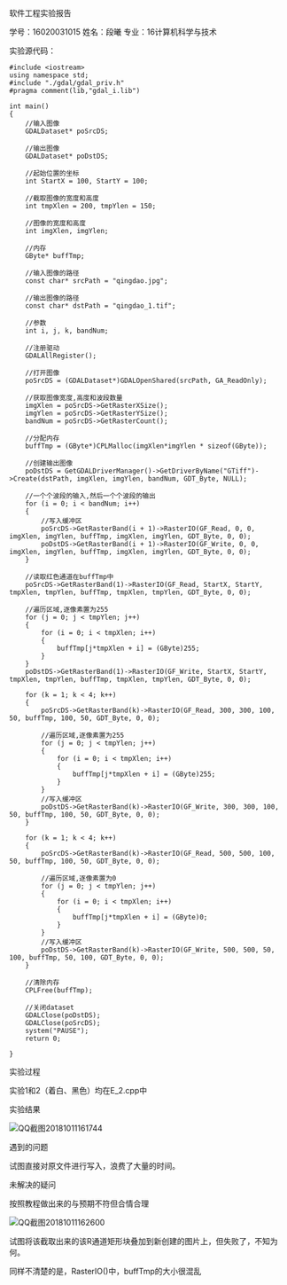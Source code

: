 软件工程实验报告

学号：16020031015		姓名：段曦		专业：16计算机科学与技术

实验源代码：

	#include <iostream>
	using namespace std;
	#include "./gdal/gdal_priv.h"
	#pragma comment(lib,"gdal_i.lib")
	
	int main()
	{
		//输入图像
		GDALDataset* poSrcDS;
	
		//输出图像
		GDALDataset* poDstDS;
	
		//起始位置的坐标
		int StartX = 100, StartY = 100;
	
		//截取图像的宽度和高度
		int tmpXlen = 200, tmpYlen = 150;
	
		//图像的宽度和高度
		int imgXlen, imgYlen;
	
		//内存
		GByte* buffTmp;
	
		//输入图像的路径
		const char* srcPath = "qingdao.jpg";
	
		//输出图像的路径
		const char* dstPath = "qingdao_1.tif";
	
		//参数
		int i, j, k, bandNum;
	
		//注册驱动
		GDALAllRegister();
	
		//打开图像
		poSrcDS = (GDALDataset*)GDALOpenShared(srcPath, GA_ReadOnly);
	
		//获取图像宽度,高度和波段数量
		imgXlen = poSrcDS->GetRasterXSize();
		imgYlen = poSrcDS->GetRasterYSize();
		bandNum = poSrcDS->GetRasterCount();
	
		//分配内存
		buffTmp = (GByte*)CPLMalloc(imgXlen*imgYlen * sizeof(GByte));
		
		//创建输出图像
		poDstDS = GetGDALDriverManager()->GetDriverByName("GTiff")->Create(dstPath, imgXlen, imgYlen, bandNum, GDT_Byte, NULL);
	
		//一个个波段的输入,然后一个个波段的输出
		for (i = 0; i < bandNum; i++)
		{
			//写入缓冲区
			poSrcDS->GetRasterBand(i + 1)->RasterIO(GF_Read, 0, 0, imgXlen, imgYlen, buffTmp, imgXlen, imgYlen, GDT_Byte, 0, 0);
			poDstDS->GetRasterBand(i + 1)->RasterIO(GF_Write, 0, 0, imgXlen, imgYlen, buffTmp, imgXlen, imgYlen, GDT_Byte, 0, 0);
		}
	
		//读取红色通道在buffTmp中
		poSrcDS->GetRasterBand(1)->RasterIO(GF_Read, StartX, StartY, tmpXlen, tmpYlen, buffTmp, tmpXlen, tmpYlen, GDT_Byte, 0, 0);
	
		//遍历区域,逐像素置为255
		for (j = 0; j < tmpYlen; j++)
		{
			for (i = 0; i < tmpXlen; i++)
			{
				buffTmp[j*tmpXlen + i] = (GByte)255;
			}
		}
		poDstDS->GetRasterBand(1)->RasterIO(GF_Write, StartX, StartY, tmpXlen, tmpYlen, buffTmp, tmpXlen, tmpYlen, GDT_Byte, 0, 0);
	
		for (k = 1; k < 4; k++)
		{
			poSrcDS->GetRasterBand(k)->RasterIO(GF_Read, 300, 300, 100, 50, buffTmp, 100, 50, GDT_Byte, 0, 0);
	
			//遍历区域,逐像素置为255
			for (j = 0; j < tmpYlen; j++)
			{
				for (i = 0; i < tmpXlen; i++)
				{
					buffTmp[j*tmpXlen + i] = (GByte)255;
				}
			}
			//写入缓冲区
			poDstDS->GetRasterBand(k)->RasterIO(GF_Write, 300, 300, 100, 50, buffTmp, 100, 50, GDT_Byte, 0, 0);
		}
		
		for (k = 1; k < 4; k++)
		{
			poSrcDS->GetRasterBand(k)->RasterIO(GF_Read, 500, 500, 100, 50, buffTmp, 100, 50, GDT_Byte, 0, 0);
	
			//遍历区域,逐像素置为0
			for (j = 0; j < tmpYlen; j++)
			{
				for (i = 0; i < tmpXlen; i++)
				{
					buffTmp[j*tmpXlen + i] = (GByte)0;
				}
			}
			//写入缓冲区
			poDstDS->GetRasterBand(k)->RasterIO(GF_Write, 500, 500, 50, 100, buffTmp, 50, 100, GDT_Byte, 0, 0);
		}
	
		//清除内存
		CPLFree(buffTmp);
	
		//关闭dataset
		GDALClose(poDstDS);
		GDALClose(poSrcDS);
		system("PAUSE");
		return 0;
	
	}
实验过程

实验1和2（着白、黑色）均在E_2.cpp中

实验结果

![QQ截图20181011161744](C:\Users\小西\Desktop\QQ截图20181011161744.png)

遇到的问题

试图直接对原文件进行写入，浪费了大量的时间。

未解决的疑问

按照教程做出来的与预期不符但合情合理

![QQ截图20181011162600](C:\Users\小西\Desktop\QQ截图20181011162600.png)

试图将该截取出来的该R通道矩形块叠加到新创建的图片上，但失败了，不知为何。

同样不清楚的是，RasterIO()中，buffTmp的大小很混乱